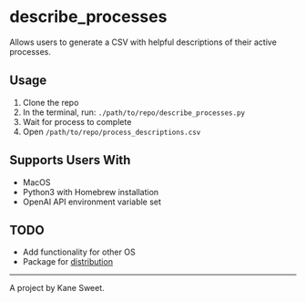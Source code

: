 # describe_processes
Allows users to generate a CSV with helpful descriptions of their active processes.

## Usage
1. Clone the repo
2. In the terminal, run:
  `./path/to/repo/describe_processes.py`
3. Wait for process to complete
4. Open `/path/to/repo/process_descriptions.csv`

## Supports Users With
* MacOS
* Python3 with Homebrew installation
* OpenAI API environment variable set

## TODO
* Add functionality for other OS
* Package for [distribution](https://packaging.python.org/en/latest/tutorials/packaging-projects/)

___
A project by Kane Sweet. 
